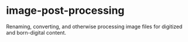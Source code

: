 # image-post-processing

Renaming, converting, and otherwise processing image files for digitized and born-digital content. 
